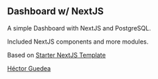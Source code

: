 ## Dashboard w/ NextJS 

A simple Dashboard with NextJS and PostgreSQL. 

Included NextJS components and more modules. 

Based on [Starter NextJS Template](https://nextjs.org/)

[Héctor Guedea](https://hectorguedea.com)

